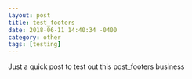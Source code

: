 ```yaml
---
layout: post
title: test_footers
date: 2018-06-11 14:40:34 -0400
category: other
tags: [testing]
---
```


Just a quick post to test out this post_footers business 

